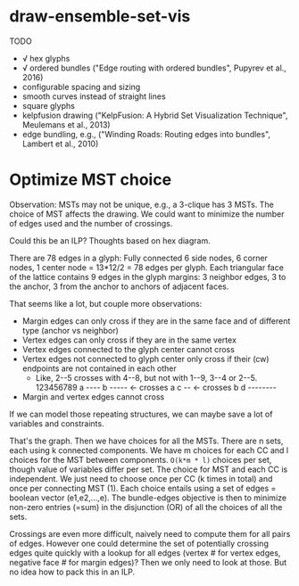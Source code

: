 # draw-ensemble-set-vis

TODO

- √ hex glyphs
- √ ordered bundles ("Edge routing with ordered bundles", Pupyrev et al., 2016)
- configurable spacing and sizing
- smooth curves instead of straight lines
- square glyphs
- kelpfusion drawing ("KelpFusion: A Hybrid Set Visualization Technique", Meulemans et al., 2013)
- edge bundling, e.g., ("Winding Roads: Routing edges into bundles", Lambert et al., 2010)


# Optimize MST choice

Observation: MSTs may not be unique, e.g., a 3-clique has 3 MSTs. The choice of MST
affects the drawing. We could want to minimize the number of edges used and the number of crossings.

Could this be an ILP? Thoughts based on hex diagram.

There are 78 edges in a glyph: Fully connected 6 side nodes, 6 corner nodes, 1 center node = 13*12/2 = 78 edges per glyph.
Each triangular face of the lattice contains 9 edges in the glyph margins: 3 neighbor edges, 3 to the anchor, 3 from the anchor to anchors of adjacent faces.

That seems like a lot, but couple more observations:

* Margin edges can only cross if they are in the same face and of different type (anchor vs neighbor)
* Vertex edges can only cross if they are in the same vertex
* Vertex edges connected to the glyph center cannot cross
* Vertex edges not connected to glyph center only cross if their (cw) endpoints are not contained in each other
  * Like, 2--5 crosses with 4--8, but not with 1--9, 3--4 or 2--5.
      123456789
    a  ----
    b    -----   <- crosses a
    c   --       <- crosses b
    d --------
* Margin and vertex edges cannot cross

If we can model those repeating structures, we can maybe save a lot of variables and constraints.

That's the graph. Then we have choices for all the MSTs. There are n sets, each using k connected components. We have m choices for each CC and l choices for the MST between components. `O(k*m * l)` choices per set, though value of variables differ per set. The choice for MST and each CC is independent. We just need to choose once per CC (k times in total) and once per connecting MST (1). Each choice entails using a set of edges = boolean vector (e1,e2,...,e). The bundle-edges objective is then to minimize non-zero entries (=sum) in the disjunction (OR) of all the choices of all the sets.

Crossings are even more difficult, naively need to compute them for all pairs of edges. However one could determine the set of potentially crossing edges quite quickly with a lookup for all edges (vertex # for vertex edges, negative face # for margin edges)?
Then we only need to look at those. But no idea how to pack this in an ILP.
